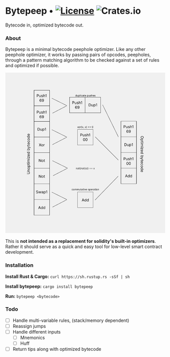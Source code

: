 # Bytepeep • [![License](https://img.shields.io/badge/License-Apache_2.0-blue.svg)](https://opensource.org/licenses/Apache-2.0) ![Crates.io](https://img.shields.io/crates/v/bytepeep)

Bytecode in, optimized bytecode out.

### About

Bytepeep is a minimal bytecode peephole optimizer. Like any other peephole optimizer, it works by passing pairs of opcodes, peepholes, through a pattern matching algorithm to be checked against a set of rules and optimized if possible.

![diagram](diagram.png)

This is **not intended as a replacement for solidity's built-in optimizers**. Rather it should serve as a quick and easy tool for low-level smart contract development.

### Installation

**Install Rust & Cargo:**
`curl https://sh.rustup.rs -sSf | sh`

**Install bytepeep:**
`cargo install bytepeep`

**Run:**
`bytepeep <bytecode>`

### Todo

- [ ] Handle multi-variable rules, (stack/memory dependent)
- [ ] Reassign jumps
- [ ] Handle different inputs
  - [ ] Mnemonics
  - [ ] Huff
- [ ] Return tips along with optimized bytecode
